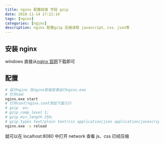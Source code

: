 ```yaml
---
title: nginx 配置前端 字段 gzip
date: 2018-11-14 17:21:14
tags: [nginx]
categories: [nginx]
description: nginx 配置gzip 压缩读取 javascript、css、json等
---
```


## 安装 nginx

windows 直接从[nginx 官网](http://nginx.org/en/download.html)下载即可

## 配置

```bash
# 运行nginx 在nginx安装目录运行nginx.exe
# 打开cmd
nginx.exe start
# 打开conf/nginx.conf添加下面几行
# gzip  on;
# gzip_comp_level 1;
# gzip_min_length 256;
# gzip_types text/plain text/css application/json application/javascript text/javascript;
nginx.exe -s reload
```

就可以在 localhost:8080 中打开 network 查看 js、css 已经压缩
